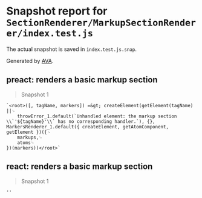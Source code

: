 # Snapshot report for `SectionRenderer/MarkupSectionRenderer/index.test.js`

The actual snapshot is saved in `index.test.js.snap`.

Generated by [AVA](https://ava.li).

## preact: renders a basic markup section

> Snapshot 1

    `<root>([, tagName, markers]) =&gt; createElement(getElement(tagName) ||␊
        throwError_1.default(`Unhandled element: the markup section \\`'${tagName}'\\` has no corresponding handler.`), {}, MarkersRenderer_1.default({ createElement, getAtomComponent, getElement })({␊
        markups,␊
        atoms␊
    })(markers))</root>`

## react: renders a basic markup section

> Snapshot 1

    ''
